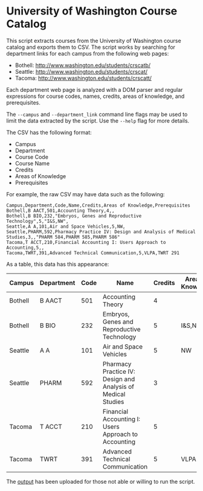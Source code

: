 # University of Washington Course Catalog

This script extracts courses from the University of Washington course catalog and exports them to CSV. The script works by searching for department links for each campus from the following web pages:

* Bothell: http://www.washington.edu/students/crscatb/
* Seattle: http://www.washington.edu/students/crscat/
* Tacoma: http://www.washington.edu/students/crscatt/

Each department web page is analyzed with a DOM parser and regular expressions for course codes, names, credits, areas of knowledge, and prerequisites.

The ```--campus``` and ```--department_link``` command line flags may be used to limit the data extracted by the script. Use the ```--help``` flag for more details.

The CSV has the following format:

* Campus
* Department
* Course Code
* Course Name
* Credits
* Areas of Knowledge
* Prerequisites

For example, the raw CSV may have data such as the following:

```
Campus,Department,Code,Name,Credits,Areas of Knowledge,Prerequisites
Bothell,B AACT,501,Accounting Theory,4,,
Bothell,B BIO,232,"Embryos, Genes and Reproductive Technology",5,"I&S,NW",
Seattle,A A,101,Air and Space Vehicles,5,NW,
Seattle,PHARM,592,Pharmacy Practice IV: Design and Analysis of Medical Studies,3,,"PHARM 584,PHARM 585,PHARM 586"
Tacoma,T ACCT,210,Financial Accounting I: Users Approach to Accounting,5,,
Tacoma,TWRT,391,Advanced Technical Communication,5,VLPA,TWRT 291
```

As a table, this data has this appearance:

| Campus | Department | Code | Name | Credits | Areas of Knowledge | Prerequisites |
| ------ | ---------- | ---- | ---- | ------- | ------------------ | ------------- |
| Bothell | B AACT | 501 | Accounting Theory | 4 | | |
| Bothell | B BIO | 232 | Embryos, Genes and Reproductive Technology | 5 | I&S,NW | |
| Seattle | A A | 101 | Air and Space Vehicles | 5 | NW | |
| Seattle | PHARM | 592 | Pharmacy Practice IV: Design and Analysis of Medical Studies | 3 | | PHARM 584,PHARM 585,PHARM 586 |
| Tacoma | T ACCT | 210 | Financial Accounting I: Users Approach to Accounting | 5 | | |
| Tacoma | TWRT | 391 | Advanced Technical Communication | 5 | VLPA | TWRT 291 |

The [output](uwcourses.csv) has been uploaded for those not able or willing to run the script.
